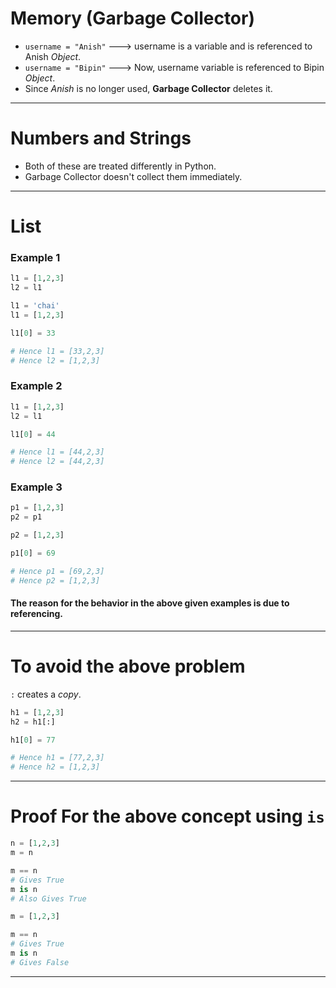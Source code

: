 # Memory (Garbage Collector)
- `username = "Anish"` ---> username is a variable and is referenced to Anish _Object_.
- `username = "Bipin"` ---> Now, username variable is referenced to Bipin _Object_.
- Since _Anish_ is no longer used, **Garbage Collector** deletes it.

---
# Numbers and Strings
- Both of these are treated differently in Python.
- Garbage Collector doesn't collect them immediately.

---
# List
### Example 1
``` python
l1 = [1,2,3]
l2 = l1

l1 = 'chai'
l1 = [1,2,3]

l1[0] = 33

# Hence l1 = [33,2,3]
# Hence l2 = [1,2,3]
```

### Example 2
``` python
l1 = [1,2,3]
l2 = l1

l1[0] = 44

# Hence l1 = [44,2,3]
# Hence l2 = [44,2,3]
```

### Example 3
``` python
p1 = [1,2,3]
p2 = p1

p2 = [1,2,3]

p1[0] = 69

# Hence p1 = [69,2,3]
# Hence p2 = [1,2,3]
```

#### The reason for the behavior in the above given examples is due to referencing.

---
# To avoid the above problem
`:` creates a _copy_.

``` python
h1 = [1,2,3]
h2 = h1[:]

h1[0] = 77

# Hence h1 = [77,2,3]
# Hence h2 = [1,2,3]
```

---
# Proof For the above concept using `is`
``` python
n = [1,2,3]
m = n

m == n     
# Gives True
m is n     
# Also Gives True

m = [1,2,3]

m == n
# Gives True
m is n
# Gives False
```

---


